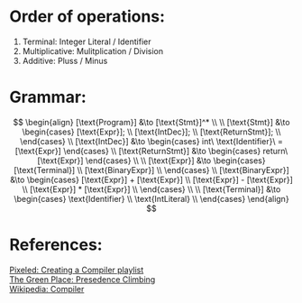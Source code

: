 <h1>Order of operations:</h1>
<ol>
  <li>Terminal: Integer Literal / Identifier</li>
  <li>Multiplicative: Mulitplication / Division</li>
  <li>Additive: Pluss / Minus</li>
</ol>
<h1>Grammar:</h1>

$$
\begin{align}
	[\text{Program}] &\to [\text{Stmt}]^*
	\\
	\\
	[\text{Stmt}] &\to
	\begin{cases}
		[\text{Expr}]; \\
		[\text{IntDec}]; \\
		[\text{ReturnStmt}]; \\
	\end{cases}
	\\
	[\text{IntDec}] &\to
	\begin{cases}
		int\ \text{Identifier}\ = [\text{Expr}]
	\end{cases}
	\\
	[\text{ReturnStmt}] &\to
	\begin{cases}
		return\ [\text{Expr}]
	\end{cases}
	\\
	\\
	[\text{Expr}] &\to
	\begin{cases}
		[\text{Terminal}] \\
		[\text{BinaryExpr}] \\
	\end{cases}
	\\
	[\text{BinaryExpr}] &\to
	\begin{cases}
		[\text{Expr}] + [\text{Expr}] \\
		[\text{Expr}] - [\text{Expr}] \\
		[\text{Expr}] * [\text{Expr}] \\
	\end{cases}
	\\
	\\
	[\text{Terminal}] &\to
	\begin{cases}
		\text{Identifier} \\
		\text{IntLiteral} \\
	\end{cases}
\end{align}
$$

<h1>References:</h1>
<a href="https://www.youtube.com/playlist?list=PLUDlas_Zy_qC7c5tCgTMYq2idyyT241qs">Pixeled: Creating a Compiler playlist</a>
<br>
<a href="https://eli.thegreenplace.net/2012/08/02/parsing-expressions-by-precedence-climbing">The Green Place: Presedence Climbing</a>
<br>
<a href="https://en.wikipedia.org/wiki/Compiler">Wikipedia: Compiler</a>
<br>
